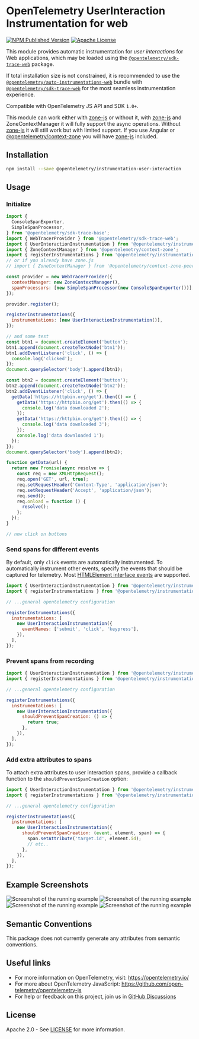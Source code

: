 # OpenTelemetry UserInteraction Instrumentation for web

[![NPM Published Version][npm-img]][npm-url]
[![Apache License][license-image]][license-image]

This module provides automatic instrumentation for _user interactions_ for Web applications, which may be loaded using the [`@opentelemetry/sdk-trace-web`](https://www.npmjs.com/package/@opentelemetry/sdk-trace-web) package.

If total installation size is not constrained, it is recommended to use the [`@opentelemetry/auto-instrumentations-web`](https://www.npmjs.com/package/@opentelemetry/auto-instrumentations-web) bundle with [`@opentelemetry/sdk-trace-web`](https://www.npmjs.com/package/@opentelemetry/sdk-trace-web) for the most seamless instrumentation experience.

Compatible with OpenTelemetry JS API and SDK `1.0+`.

This module can work either with [zone-js] or without it, with [zone-js] and ZoneContextManager it will fully support the async operations. Without [zone-js] it will still work but with limited support.
If you use Angular or [@opentelemetry/context-zone] you will have [zone-js] included.

## Installation

```bash
npm install --save @opentelemetry/instrumentation-user-interaction
```

## Usage

### Initialize

```js
import {
  ConsoleSpanExporter,
  SimpleSpanProcessor,
} from '@opentelemetry/sdk-trace-base';
import { WebTracerProvider } from '@opentelemetry/sdk-trace-web';
import { UserInteractionInstrumentation } from '@opentelemetry/instrumentation-user-interaction';
import { ZoneContextManager } from '@opentelemetry/context-zone';
import { registerInstrumentations } from '@opentelemetry/instrumentation';
// or if you already have zone.js
// import { ZoneContextManager } from '@opentelemetry/context-zone-peer-dep';

const provider = new WebTracerProvider({
  contextManager: new ZoneContextManager(),
  spanProcessors: [new SimpleSpanProcessor(new ConsoleSpanExporter())],
});

provider.register();

registerInstrumentations({
  instrumentations: [new UserInteractionInstrumentation()],
});

// and some test
const btn1 = document.createElement('button');
btn1.append(document.createTextNode('btn1'));
btn1.addEventListener('click', () => {
  console.log('clicked');
});
document.querySelector('body').append(btn1);

const btn2 = document.createElement('button');
btn2.append(document.createTextNode('btn2'));
btn2.addEventListener('click', () => {
  getData('https://httpbin.org/get').then(() => {
    getData('https://httpbin.org/get').then(() => {
      console.log('data downloaded 2');
    });
    getData('https://httpbin.org/get').then(() => {
      console.log('data downloaded 3');
    });
    console.log('data downloaded 1');
  });
});
document.querySelector('body').append(btn2);

function getData(url) {
  return new Promise(async resolve => {
    const req = new XMLHttpRequest();
    req.open('GET', url, true);
    req.setRequestHeader('Content-Type', 'application/json');
    req.setRequestHeader('Accept', 'application/json');
    req.send();
    req.onload = function () {
      resolve();
    };
  });
}

// now click on buttons
```

### Send spans for different events

By default, only `click` events are automatically instrumented. To automatically instrument other events, specify the events that should be captured for telemetry. Most [HTMLElement interface events](https://developer.mozilla.org/en-US/docs/Web/API/HTMLElement#events) are supported.

```js
import { UserInteractionInstrumentation } from '@opentelemetry/instrumentation-user-interaction';
import { registerInstrumentations } from '@opentelemetry/instrumentation';

// ...general opentelemetry configuration

registerInstrumentations({
  instrumentations: [
    new UserInteractionInstrumentation({
      eventNames: ['submit', 'click', 'keypress'],
    }),
  ],
});
```

### Prevent spans from recording

```js
import { UserInteractionInstrumentation } from '@opentelemetry/instrumentation-user-interaction';
import { registerInstrumentations } from '@opentelemetry/instrumentation';

// ...general opentelemetry configuration

registerInstrumentations({
  instrumentations: [
    new UserInteractionInstrumentation({
      shouldPreventSpanCreation: () => {
        return true;
      },
    }),
  ],
});
```

### Add extra attributes to spans

To attach extra attributes to user interaction spans, provide a callback function to the `shouldPreventSpanCreation` option:

```js
import { UserInteractionInstrumentation } from '@opentelemetry/instrumentation-user-interaction';
import { registerInstrumentations } from '@opentelemetry/instrumentation';

// ...general opentelemetry configuration

registerInstrumentations({
  instrumentations: [
    new UserInteractionInstrumentation({
      shouldPreventSpanCreation: (event, element, span) => {
        span.setAttribute('target.id', element.id);
        // etc..
      },
    }),
  ],
});
```

## Example Screenshots

![Screenshot of the running example](images/main.jpg)
![Screenshot of the running example](images/click.jpg)
![Screenshot of the running example](images/main-sync.jpg)
![Screenshot of the running example](images/click-sync.jpg)

## Semantic Conventions

This package does not currently generate any attributes from semantic conventions.

## Useful links

- For more information on OpenTelemetry, visit: <https://opentelemetry.io/>
- For more about OpenTelemetry JavaScript: <https://github.com/open-telemetry/opentelemetry-js>
- For help or feedback on this project, join us in [GitHub Discussions][discussions-url]

## License

Apache 2.0 - See [LICENSE][license-url] for more information.

[discussions-url]: https://github.com/open-telemetry/opentelemetry-js/discussions
[license-url]: https://github.com/open-telemetry/opentelemetry-js-contrib/blob/main/LICENSE
[license-image]: https://img.shields.io/badge/license-Apache_2.0-green.svg?style=flat
[npm-url]: https://www.npmjs.com/package/@opentelemetry/instrumentation-user-interaction
[npm-img]: https://badge.fury.io/js/%40opentelemetry%2Finstrumentation-user-interaction.svg
[zone-js]: https://www.npmjs.com/package/zone.js
[@opentelemetry/context-zone]: https://www.npmjs.com/package/@opentelemetry/context-zone
